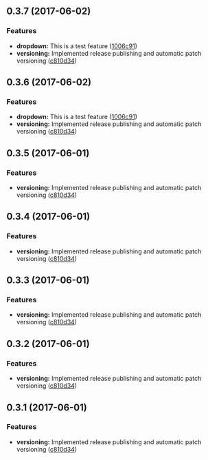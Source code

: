 <a name="0.3.7"></a>
## 0.3.7 (2017-06-02)


### Features

* **dropdown:** This is a test feature ([1006c91](https://github.com/wholesale-design-system/components/commit/1006c91))
* **versioning:** Implemented release publishing and automatic patch versioning ([c810d34](https://github.com/wholesale-design-system/components/commit/c810d34))



<a name="0.3.6"></a>
## 0.3.6 (2017-06-02)


### Features

* **dropdown:** This is a test feature ([1006c91](https://github.com/wholesale-design-system/components/commit/1006c91))
* **versioning:** Implemented release publishing and automatic patch versioning ([c810d34](https://github.com/wholesale-design-system/components/commit/c810d34))



<a name="0.3.5"></a>
## 0.3.5 (2017-06-01)


### Features

* **versioning:** Implemented release publishing and automatic patch versioning ([c810d34](https://github.com/wholesale-design-system/components/commit/c810d34))



<a name="0.3.4"></a>
## 0.3.4 (2017-06-01)


### Features

* **versioning:** Implemented release publishing and automatic patch versioning ([c810d34](https://github.com/wholesale-design-system/components/commit/c810d34))



<a name="0.3.3"></a>
## 0.3.3 (2017-06-01)


### Features

* **versioning:** Implemented release publishing and automatic patch versioning ([c810d34](https://github.com/wholesale-design-system/components/commit/c810d34))



<a name="0.3.2"></a>
## 0.3.2 (2017-06-01)


### Features

* **versioning:** Implemented release publishing and automatic patch versioning ([c810d34](https://github.com/wholesale-design-system/components/commit/c810d34))



<a name="0.3.1"></a>
## 0.3.1 (2017-06-01)


### Features

* **versioning:** Implemented release publishing and automatic patch versioning ([c810d34](https://github.com/wholesale-design-system/components/commit/c810d34))




